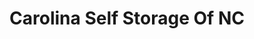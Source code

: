 ---
title: "Carolina Self Storage Of NC"
url: /clayton/carolina-self-storage-of-nc/
shop: storage rental
---